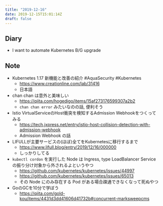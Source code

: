 ```yaml
---
title: "2019-12-16"
date: 2019-12-15T15:01:14Z
draft: false
---
```


## Diary

* I want to automate Kubernetes B/G upgrade

## Note

* Kubernetes 1.17 新機能と改善の紹介 #AquaSecurity #Kubernetes
  * https://www.creationline.com/lab/31416
  * 日本語
* chan chan は意外と美味しい
  * https://qiita.com/hogedigo/items/15af273176599307a2b2
  * `chan chan error` みたいなのの話, 便利そう
* Istio VirtualServiceのHost衝突を検知するAdmission Webhookをつくってみる
  * https://tech.jxpress.net/entry/istio-host-collision-detection-with-admission-webhook
  * Admission Webhook の話
* LIFULLが主要サービスの(ほぼ)全てをKubernetesに移行するまで
  * https://www.lifull.blog/entry/2019/12/16/000000
  * しっかりしてる
* `kubectl cordon` を実行した Node は Ingress, type LoadBalancer Service の振り分け対象から外されるよというやつ
  * https://github.com/kubernetes/kubernetes/issues/44997
  * https://github.com/kubernetes/kubernetes/issues/65013
  * その Node にのみ存在する Pod がある場合疎通できなくなって死ぬやつ
* GoのGCを10分で学ぼう　
  * https://qiita.com/gold-kou/items/4431d3dd41606d41732b#concurrent-marksweepcms
